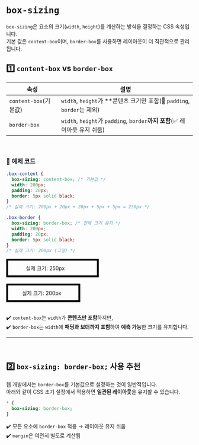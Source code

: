# `box-sizing`
`box-sizing`은 요소의 크기(`width`, `height`)를 계산하는 방식을 결정하는 CSS 속성입니다.  
기본 값은 `content-box`이며, `border-box`를 사용하면 레이아웃이 더 직관적으로 관리됩니다.

## 1️⃣ `content-box` vs `border-box`
|속성|설명|
|---|---|
|`content-box`(기본값)|`width`, `height`가 **콘텐츠 크기만 포함(🚨 `padding`, `border`는 제외)|
|`border-box`|`width`, `height`가 `padding`, `border`**까지 포함**(✅ 레이아웃 유지 쉬움)|

<br>

### 🔹 예제 코드
```css
.box-content {
  box-sizing: content-box; /* 기본값 */
  width: 200px;
  padding: 20px;
  border: 5px solid black;
}
/* 실제 크기: 200px + 20px + 20px + 5px + 5px = 250px */
```
```css
.box-border {
  box-sizing: border-box; /* 전체 크기 유지 */
  width: 200px;
  padding: 20px;
  border: 5px solid black;
}
/* 실제 크기: 200px (고정) */
```
<html>
  <style>
  .box-content {
    box-sizing: content-box; /* 기본값 */
    width: 200px;
    padding: 20px;
    border: 5px solid black;
  }
  .box-border {
    box-sizing: border-box; /* 전체 크기 유지 */
    width: 200px;
    padding: 20px;
    border: 5px solid black;
  }
  div {
    position: relative;
  }
  div > span {
    position: absolute;
    top: 10px;
    left: 20%;
  }
  </style>
  <body>
    <div class="box-content"><span>실제 크기: 250px</span></div><br>
    <div class="box-border"><span>실제 크기: 200px</span></div>
  </body>
</html>

<br>

✔️ `content-box`는 `width`가 **콘텐츠만 포함**하지만,  
✔️ `border-box`는 `width`에 **패딩과 보더까지 포함**하여 **예측 가능**한 크기를 유지합니다.

- - -

<br>

## 2️⃣ `box-sizing: border-box;` 사용 추천
웹 개발에서는 `border-box`를 기본값으로 설정하는 것이 일반적입니다.  
아래와 같이 CSS 초기 설정에서 적용하면 **일관된 레이아웃**을 유지할 수 있습니다.
```css
* {
  box-sizing: border-box;
}
```
✔️ 모든 요소에 `border-box` 적용 → 레이아웃 유지 쉬움  
✔️ `margin`은 여전히 별도로 계산됨